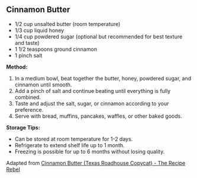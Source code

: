 ## Cinnamon Butter

- 1/2 cup unsalted butter (room temperature)
- 1/3 cup liquid honey
- 1/4 cup powdered sugar (optional but recommended for best texture and taste)
- 1 1/2 teaspoons ground cinnamon
- 1 pinch salt

**Method:**
1. In a medium bowl, beat together the butter, honey, powdered sugar, and cinnamon until smooth.
2. Add a pinch of salt and continue beating until everything is fully combined.
3. Taste and adjust the salt, sugar, or cinnamon according to your preference.
4. Serve with bread, muffins, pancakes, waffles, or other baked goods.

**Storage Tips:**
- Can be stored at room temperature for 1-2 days.
- Refrigerate to extend shelf life up to 1 month.
- Freezing is possible for up to 6 months without losing quality.

Adapted from [Cinnamon Butter (Texas Roadhouse Copycat) - The Recipe Rebel](https://www.thereciperebel.com/cinnamon-butter/)
